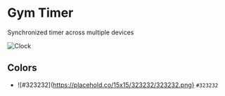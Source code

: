 # Gym Timer

Synchronized timer across multiple devices

![Clock](https://user-images.githubusercontent.com/333613/235181728-371d47d9-2721-459d-a3ff-d6b1ed6bf341.png)

## Colors

- ![#323232](https://placehold.co/15x15/323232/323232.png} `#323232`
